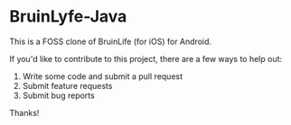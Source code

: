 BruinLyfe-Java
==============

This is a FOSS clone of BruinLife (for iOS) for Android.

If you'd like to contribute to this project, there are a few ways to help out:
1) Write some code and submit a pull request
2) Submit feature requests
3) Submit bug reports

Thanks!
